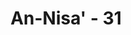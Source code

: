 ---
title: "An-Nisa' - 31"
no: 31
arabic_no: ٣١
ayah: اِنْ تَجْتَنِبُوْا كَبَاۤىِٕرَ مَا تُنْهَوْنَ عَنْهُ نُكَفِّرْ عَنْكُمْ سَيِّاٰتِكُمْ وَنُدْخِلْكُمْ مُّدْخَلًا كَرِيْمًا 
translation: "Jika kamu menjauhi dosa-dosa besar di antara dosa-dosa yang dilarang mengerjakannya, niscaya Kami hapus kesalahan-kesalahanmu dan akan Kami masukkan kamu ke tempat yang mulia (surga)."
tafsir: "Perintah dalam ayat ini meminta agar orang yang beriman menjauhi dan meninggalkan semua pekerjaan yang berakibat dosa besar. Meninggalkan semua dosa besar itu bukan saja sekedar menghindarkan diri dari siksa-Nya, tetapi juga merupakan suatu amal kebajikan yang dapat menghapuskan dosa kecil yang telah diperbuat. Tindakan meninggalkan dosa besar bukanlah masalah yang ringan dan sederhana. Seseorang yang mampu menahan diri dari berbuat dosa besar pada saat peluangnya ada, berarti ia memiliki kadar keimanan yang teguh, sekaligus kesabaran yang kukuh. Orang seperti ini dijanjikan Allah masuk surga.\n\nMengenai apa yang dianggap sebagai dosa besar para ulama mempunyai pendapat yang berbeda-beda karena adanya beberapa hadis, di antaranya Rasulullah saw bersabda:\n\n\"Jauhilah tujuh macam perbuatan yang membahayakan. Para sahabat bertanya, \"Apakah itu ya Rasulullah?\" Rasulullah menjawab, \"Mempersekutukan Allah, membunuh diri seseorang yang diharamkan Allah membunuhnya kecuali dengan alasan yang benar, sihir, memakan harta anak yatim, memakan riba, lari dari medan peperangan pada waktu pertempuran dan menuduh berzina terhadap perempuan-perernpuan mukmin yang terhormat.\" (Riwayat al-Bukhari dan Muslim dari Abu Hurairah)\n\n\"Maukah aku kabarkan kepadamu tentang dosa-dosa yang paling besar?\" Kami menjawab, \"Mau, ya Rasulullah.\" Lalu Rasulullah berkata, \"Mempersekutukan Allah, durhaka kepada kedua orang tua.\" Ketika itu Rasulullah sedang bertelekan, kemudian beliau duduk lalu berkata \"Ketahuilah, juga berkata bohong, dan saksi palsu.\" Beliau senantiasa mengulang-ulang perkataannya itu sehingga kami mengatakan, \"Kiranya Rasulullah saw diam.\" (Riwayat al-Bukhari dan Muslim dari Abu Bahrah)\n\nIbnu Abbas sewaktu ditanya, \"Apakah dosa-dosa besar itu hanya 7 macam saja?\" Beliau menjawab dengan ringkas, \"Hampir tujuh puluh macam banyaknya. Bila dosa-dosa kecil terus-menerus dikerjakan, dia akan menjadi dosa besar dan dosa-dosa besar akan hapus bila yang mengerjakannya bertobat dan meminta ampun.\n\nMenurut keterangan al-Barizi yang dinukil oleh al-Alusi, dia mengatakan, \"Bahwa dosa besar itu ialah setiap dosa yang disertai dengan ancaman hukuman had (hukuman siksa di dunia) atau disertai dengan laknat yang dinyatakan dengan jelas di dalam Al-Qur'an atau hadis.\n\nDemikian pengertian tentang dosa-dosa besar dan macam-macamnya. Selain dari itu adalah dosa-dosa kecil. Kemudian dalam ayat ini Allah menjanjikan kelak akan memberikan tempat yang mulia yaitu surga, bagi orang yang menjauhi (meninggalkan) dosa-dosa besar itu."
---